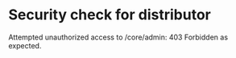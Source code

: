 # Security check for distributor

Attempted unauthorized access to /core/admin: 403 Forbidden as expected.
